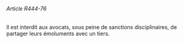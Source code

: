 ###### Article R444-76

Il est interdit aux avocats, sous peine de sanctions disciplinaires, de partager leurs émoluments avec un tiers.

